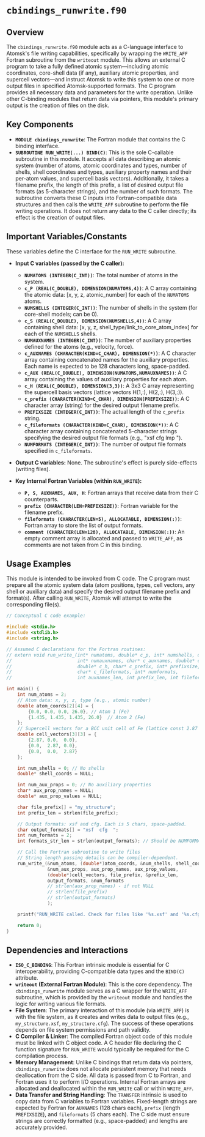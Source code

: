 # `cbindings_runwrite.f90`

## Overview

The `cbindings_runwrite.f90` module acts as a C-language interface to Atomsk's file writing capabilities, specifically by wrapping the `WRITE_AFF` Fortran subroutine from the `writeout` module. This allows an external C program to take a fully defined atomic system—including atomic coordinates, core-shell data (if any), auxiliary atomic properties, and supercell vectors—and instruct Atomsk to write this system to one or more output files in specified Atomsk-supported formats. The C program provides all necessary data and parameters for the write operation. Unlike other C-binding modules that return data via pointers, this module's primary output is the creation of files on the disk.

## Key Components

- **`MODULE cbindings_runwrite`**: The Fortran module that contains the C binding interface.
- **`SUBROUTINE RUN_WRITE(...) BIND(C)`**: This is the sole C-callable subroutine in this module. It accepts all data describing an atomic system (number of atoms, atomic coordinates and types, number of shells, shell coordinates and types, auxiliary property names and their per-atom values, and supercell basis vectors). Additionally, it takes a filename prefix, the length of this prefix, a list of desired output file formats (as 5-character strings), and the number of such formats. The subroutine converts these C inputs into Fortran-compatible data structures and then calls the `WRITE_AFF` subroutine to perform the file writing operations. It does not return any data to the C caller directly; its effect is the creation of output files.

## Important Variables/Constants

These variables define the C interface for the `RUN_WRITE` subroutine.

*   **Input C variables (passed by the C caller):**
    - **`NUMATOMS (INTEGER(C_INT))`**: The total number of atoms in the system.
    - **`c_P (REAL(C_DOUBLE), DIMENSION(NUMATOMS,4))`**: A C array containing the atomic data: [x, y, z, atomic_number] for each of the `NUMATOMS` atoms.
    - **`NUMSHELLS (INTEGER(C_INT))`**: The number of shells in the system (for core-shell models; can be 0).
    - **`c_S (REAL(C_DOUBLE), DIMENSION(NUMSHELLS,4))`**: A C array containing shell data: [x, y, z, shell_type/link_to_core_atom_index] for each of the `NUMSHELLS` shells.
    - **`NUMAUXNAMES (INTEGER(C_INT))`**: The number of auxiliary properties defined for the atoms (e.g., velocity, force).
    - **`c_AUXNAMES (CHARACTER(KIND=C_CHAR), DIMENSION(*))`**: A C character array containing concatenated names for the auxiliary properties. Each name is expected to be 128 characters long, space-padded.
    - **`c_AUX (REAL(C_DOUBLE), DIMENSION(NUMATOMS,NUMAUXNAMES))`**: A C array containing the values of auxiliary properties for each atom.
    - **`c_H (REAL(C_DOUBLE), DIMENSION(3,3))`**: A 3x3 C array representing the supercell basis vectors (lattice vectors H(1,:), H(2,:), H(3,:)).
    - **`c_prefix (CHARACTER(KIND=C_CHAR), DIMENSION(PREFIXSIZE))`**: A C character array (string) for the desired output filename prefix.
    - **`PREFIXSIZE (INTEGER(C_INT))`**: The actual length of the `c_prefix` string.
    - **`c_fileformats (CHARACTER(KIND=C_CHAR), DIMENSION(*))`**: A C character array containing concatenated 5-character strings specifying the desired output file formats (e.g., "xsf  cfg  lmp  ").
    - **`NUMFORMATS (INTEGER(C_INT))`**: The number of output file formats specified in `c_fileformats`.

*   **Output C variables:** None. The subroutine's effect is purely side-effects (writing files).

*   **Key Internal Fortran Variables (within `RUN_WRITE`):**
    - **`P, S, AUXNAMES, AUX, H`**: Fortran arrays that receive data from their C counterparts.
    - **`prefix (CHARACTER(LEN=PREFIXSIZE))`**: Fortran variable for the filename prefix.
    - **`fileformats (CHARACTER(LEN=5), ALLOCATABLE, DIMENSION(:))`**: Fortran array to store the list of output formats.
    - **`comment (CHARACTER(LEN=128), ALLOCATABLE, DIMENSION(:))`**: An empty comment array is allocated and passed to `WRITE_AFF`, as comments are not taken from C in this binding.

## Usage Examples

This module is intended to be invoked from C code. The C program must prepare all the atomic system data (atom positions, types, cell vectors, any shell or auxiliary data) and specify the desired output filename prefix and format(s). After calling `RUN_WRITE`, Atomsk will attempt to write the corresponding file(s).

```c
// Conceptual C code example:

#include <stdio.h>
#include <stdlib.h>
#include <string.h>

// Assumed C declarations for the Fortran routines:
// extern void run_write_(int* numatoms, double* c_p, int* numshells, double* c_s,
//                        int* numauxnames, char* c_auxnames, double* c_aux,
//                        double* c_h, char* c_prefix, int* prefixsize,
//                        char* c_fileformats, int* numformats,
//                        int auxnames_len, int prefix_len, int fileformats_len);

int main() {
    int num_atoms = 2;
    // Atom data: x, y, z, type (e.g., atomic number)
    double atom_coords[2][4] = {
        {0.0, 0.0, 0.0, 26.0}, // Atom 1 (Fe)
        {1.435, 1.435, 1.435, 26.0}  // Atom 2 (Fe)
    };
    // Supercell vectors for a BCC unit cell of Fe (lattice const 2.87 A)
    double cell_vectors[3][3] = {
        {2.87, 0.0,  0.0},
        {0.0,  2.87, 0.0},
        {0.0,  0.0,  2.87}
    };

    int num_shells = 0; // No shells
    double* shell_coords = NULL;

    int num_aux_props = 0; // No auxiliary properties
    char* aux_prop_names = NULL;
    double* aux_prop_values = NULL;

    char file_prefix[] = "my_structure";
    int prefix_len = strlen(file_prefix);

    // Output formats: xsf and cfg. Each is 5 chars, space-padded.
    char output_formats[] = "xsf  cfg  ";
    int num_formats = 2;
    int formats_str_len = strlen(output_formats); // Should be NUMFORMATS * 5

    // Call the Fortran subroutine to write files
    // String length passing details can be compiler-dependent.
    run_write_(&num_atoms, (double*)atom_coords, &num_shells, shell_coords,
               &num_aux_props, aux_prop_names, aux_prop_values,
               (double*)cell_vectors, file_prefix, &prefix_len,
               output_formats, &num_formats
               // strlen(aux_prop_names) - if not NULL
               // strlen(file_prefix)
               // strlen(output_formats)
               );

    printf("RUN_WRITE called. Check for files like '%s.xsf' and '%s.cfg'.\n", file_prefix, file_prefix);

    return 0;
}
```

## Dependencies and Interactions

- **`ISO_C_BINDING`**: This Fortran intrinsic module is essential for C interoperability, providing C-compatible data types and the `BIND(C)` attribute.
- **`writeout` (External Fortran Module)**: This is the core dependency. The `cbindings_runwrite` module serves as a C wrapper for the `WRITE_AFF` subroutine, which is provided by the `writeout` module and handles the logic for writing various file formats.
- **File System**: The primary interaction of this module (via `WRITE_AFF`) is with the file system, as it creates and writes data to output files (e.g., `my_structure.xsf`, `my_structure.cfg`). The success of these operations depends on file system permissions and path validity.
- **C Compiler & Linker**: The compiled Fortran object code of this module must be linked with C object code. A C header file declaring the C function signature for `RUN_WRITE` would typically be required for the C compilation process.
- **Memory Management**: Unlike C bindings that return data via pointers, `cbindings_runwrite` does not allocate persistent memory that needs deallocation from the C side. All data is passed from C to Fortran, and Fortran uses it to perform I/O operations. Internal Fortran arrays are allocated and deallocated within the `RUN_WRITE` call or within `WRITE_AFF`.
- **Data Transfer and String Handling**: The `TRANSFER` intrinsic is used to copy data from C variables to Fortran variables. Fixed-length strings are expected by Fortran for `AUXNAMES` (128 chars each), `prefix` (length `PREFIXSIZE`), and `fileformats` (5 chars each). The C side must ensure strings are correctly formatted (e.g., space-padded) and lengths are accurately provided.
